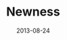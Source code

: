 ---
layout: message
category: message
series: "Go Forth"
title: "Newness "
date: 2013-08-24
audio-description: "Brian Tome talks about why frontiers are important."
audio: "http://www.crossroads.net/players/media/hq/go-forth-01.mp3"
audio-title: "Newness & The Entrepreneurial nature of Jesus"
audio-duration: "38:19"
program-description: "Program - Go Forth Wk. 1"
program: "http://www.crossroads.net/players/media/hq/08_24-25_13Program_LO.pdf"
program-title: "Newness & The Entrepreneurial nature of Jesus"
video-description: "Brian Tome talks about why frontiers are important."
video-title: "Newness & The Entrepreneurial nature of Jesus"
video: "https://s3.amazonaws.com/crossroadsvideomessages/go-forth-01.mp4"
video-poster: "https://www.crossroads.net/uploadedfiles/go-forth-01-still.jpg"
---